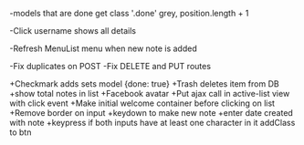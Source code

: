 -models that are done get class '.done' grey, position.length + 1

-Click username shows all details

-Refresh MenuList menu when new note is added

-Fix duplicates on POST
-Fix DELETE and PUT routes

+Checkmark adds sets model {done: true}
+Trash deletes item from DB
+show total notes in list
+Facebook avatar
+Put ajax call in active-list view with click event
+Make initial welcome container before clicking on list
+Remove border on input
+keydown to make new note
+enter date created with note
+keypress if both inputs have at least one character in it addClass to btn